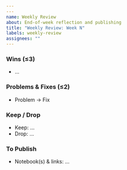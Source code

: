 ```yaml
---
---
name: Weekly Review
about: End-of-week reflection and publishing
title: "Weekly Review: Week N"
labels: weekly-review
assignees: ""
---
```


### Wins (≤3)
- …

### Problems & Fixes (≤2)
- Problem → Fix

### Keep / Drop
- Keep: …
- Drop: …

### To Publish
- Notebook(s) & links: …
